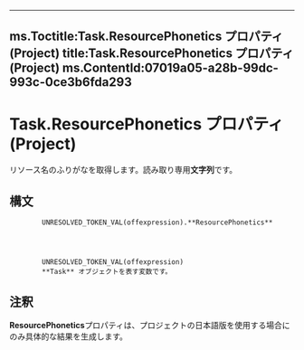 

---
ms.Toctitle:Task.ResourcePhonetics プロパティ (Project)
title:Task.ResourcePhonetics プロパティ (Project)
ms.ContentId:07019a05-a28b-99dc-993c-0ce3b6fda293
---
# Task.ResourcePhonetics プロパティ (Project)




リソース名のふりがなを取得します。読み取り専用**文字列**です。

## 構文

            UNRESOLVED_TOKEN_VAL(offexpression).**ResourcePhonetics**




            UNRESOLVED_TOKEN_VAL(offexpression)
            **Task** オブジェクトを表す変数です。



## 注釈
**ResourcePhonetics**プロパティは、プロジェクトの日本語版を使用する場合にのみ具体的な結果を生成します。




